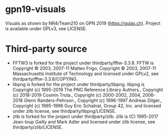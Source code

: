 # gpn19-visuals
Visuals as shown by NR4/Team210 on GPN 2019 (https://gulas.ch). Project is available under GPLv3, see LICENSE.

# Third-party source
- FFTW3 is forked for the project under thirdparty/fftw-3.3.8. FFTW is Copyright © 2003, 2007-11 Matteo Frigo, Copyright © 2003, 2007-11 Massachusetts Institute of Technology and licensed under GPLv2, see thirdparty/fftw-3.3.8/COPYING.
- libpng is forked for the project under thirdparty/libpng. libpng is Copyright (c) 1995-2019 The PNG Reference Library Authors., Copyright (c) 2018-2019 Cosmin Truta., Copyright (c) 2000-2002, 2004, 2006-2018 Glenn Randers-Pehrson., Copyright (c) 1996-1997 Andreas Dilger., Copyright (c) 1995-1996 Guy Eric Schalnat, Group 42, Inc. and licensed under zlib license, see thirdparty/libpng/LICENSE.
- zlib is forked for the project under thirdparty/zlib. zlib is (C) 1995-2017 Jean-loup Gailly and Mark Adler and licensed under zlib license, see thirdparty/zlib/LICENSE.
